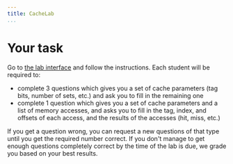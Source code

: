 ```yaml
---
title: CacheLab
...
```


# Your task

Go to <a href="{{site.submit_site}}cachelab/cachelab.php" target="_top">the lab interface</a> and follow the instructions. Each student will be required to:

*   complete 3 questions which gives you a set of cache parameters (tag bits, number of sets, etc.) and ask you to fill in the remaining one
*   complete 1 question which gives you a set of cache parameters and a list of memory accesses, and asks you to fill in the tag, index, and offsets of each access, and the results of the accesses (hit, miss, etc.)

If you get a question wrong, you can request a new questions of that type until you get the required number correct. If you don't manage to get enough questions completely correct by the time of the lab is due, we grade you based on your best results.

